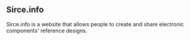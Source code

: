 ## Sirce.info

Sirce.info is a website that allows people to create and share electronic components' reference designs.